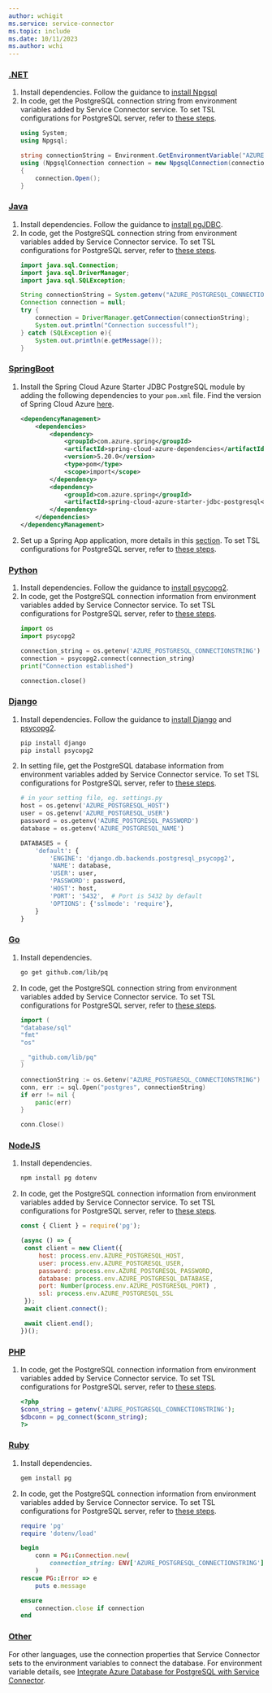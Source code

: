 ```yaml
---
author: wchigit
ms.service: service-connector
ms.topic: include
ms.date: 10/11/2023
ms.author: wchi
---
```


### [.NET](#tab/dotnet)

1. Install dependencies. Follow the guidance to [install Npgsql](https://www.npgsql.org/doc/installation.html)
1. In code, get the PostgreSQL connection string from environment variables added by Service Connector service. To set TSL configurations for PostgreSQL server, refer to [these steps](/azure/postgresql/single-server/how-to-tls-configurations).
    ```csharp
    using System;
    using Npgsql;
   
    string connectionString = Environment.GetEnvironmentVariable("AZURE_POSTGRESQL_CONNECTIONSTRING");
    using (NpgsqlConnection connection = new NpgsqlConnection(connectionString))
    {
        connection.Open();
    }
    ```

### [Java](#tab/java)

1. Install dependencies. Follow the guidance to [install pgJDBC](https://jdbc.postgresql.org/documentation/).
1. In code, get the PostgreSQL connection string from environment variables added by Service Connector service. To set TSL configurations for PostgreSQL server, refer to [these steps](/azure/postgresql/single-server/how-to-tls-configurations).
    ```java
    import java.sql.Connection;
    import java.sql.DriverManager;
    import java.sql.SQLException;

    String connectionString = System.getenv("AZURE_POSTGRESQL_CONNECTIONSTRING");
    Connection connection = null;
    try {
        connection = DriverManager.getConnection(connectionString);
        System.out.println("Connection successful!");
    } catch (SQLException e){
        System.out.println(e.getMessage());
    }
   ```

### [SpringBoot](#tab/springBoot)

1. Install the Spring Cloud Azure Starter JDBC PostgreSQL module by adding the following dependencies to your `pom.xml` file. Find the version of Spring Cloud Azure [here](https://github.com/Azure/azure-sdk-for-java/wiki/Spring-Versions-Mapping#which-version-of-spring-cloud-azure-should-i-use).
    ```xml
    <dependencyManagement>
        <dependencies>
            <dependency>
                <groupId>com.azure.spring</groupId>
                <artifactId>spring-cloud-azure-dependencies</artifactId>
                <version>5.20.0</version>
                <type>pom</type>
                <scope>import</scope>
            </dependency>
            <dependency>
                <groupId>com.azure.spring</groupId>
                <artifactId>spring-cloud-azure-starter-jdbc-postgresql</artifactId>
            </dependency>
        </dependencies>
    </dependencyManagement>
    ```
1. Set up a Spring App application, more details in this [section](/azure/developer/java/spring-framework/configure-spring-data-jpa-with-azure-postgresql?tabs=password%2Cservice-connector). To set TSL configurations for PostgreSQL server, refer to [these steps](/azure/postgresql/single-server/how-to-tls-configurations).

### [Python](#tab/python)

1. Install dependencies. Follow the guidance to [install psycopg2](https://pypi.org/project/psycopg2/).
1. In code, get the PostgreSQL connection information from environment variables added by Service Connector service. To set TSL configurations for PostgreSQL server, refer to [these steps](/azure/postgresql/single-server/how-to-tls-configurations).
   ```python
   import os
   import psycopg2
   
   connection_string = os.getenv('AZURE_POSTGRESQL_CONNECTIONSTRING')
   connection = psycopg2.connect(connection_string)
   print("Connection established")
   
   connection.close()
   ```

### [Django](#tab/django)

1. Install dependencies. Follow the guidance to [install Django](https://docs.djangoproject.com/en/4.2/topics/install/) and [psycopg2](https://pypi.org/project/psycopg2/).
   ```bash
   pip install django
   pip install psycopg2
   ```
1. In setting file, get the PostgreSQL database information from environment variables added by Service Connector service. To set TSL configurations for PostgreSQL server, refer to [these steps](/azure/postgresql/single-server/how-to-tls-configurations).
   ```python
   # in your setting file, eg. settings.py
   host = os.getenv('AZURE_POSTGRESQL_HOST')
   user = os.getenv('AZURE_POSTGRESQL_USER')
   password = os.getenv('AZURE_POSTGRESQL_PASSWORD')
   database = os.getenv('AZURE_POSTGRESQL_NAME')
   
   DATABASES = {
       'default': {
           'ENGINE': 'django.db.backends.postgresql_psycopg2',
           'NAME': database,
           'USER': user,
           'PASSWORD': password,
           'HOST': host,
           'PORT': '5432',  # Port is 5432 by default 
           'OPTIONS': {'sslmode': 'require'},
       }
   }
   ```

### [Go](#tab/go)

1. Install dependencies.
    ```bash
    go get github.com/lib/pq
    ```
1. In code, get the PostgreSQL connection string from environment variables added by Service Connector service. To set TSL configurations for PostgreSQL server, refer to [these steps](/azure/postgresql/single-server/how-to-tls-configurations).
    ```go
    import (
    "database/sql"
    "fmt"
    "os"

	_ "github.com/lib/pq"
    )

    connectionString := os.Getenv("AZURE_POSTGRESQL_CONNECTIONSTRING")
    conn, err := sql.Open("postgres", connectionString)
	if err != nil {
		panic(err)
	}

	conn.Close()
    ```

### [NodeJS](#tab/nodejs)

1. Install dependencies.
    ```bash
    npm install pg dotenv
    ```
1. In code, get the PostgreSQL connection information from environment variables added by Service Connector service. To set TSL configurations for PostgreSQL server, refer to [these steps](/azure/postgresql/single-server/how-to-tls-configurations).
   ```javascript
   const { Client } = require('pg');
   
   (async () => {
    const client = new Client({
        host: process.env.AZURE_POSTGRESQL_HOST,
        user: process.env.AZURE_POSTGRESQL_USER,
        password: process.env.AZURE_POSTGRESQL_PASSWORD,
        database: process.env.AZURE_POSTGRESQL_DATABASE,
        port: Number(process.env.AZURE_POSTGRESQL_PORT) ,
        ssl: process.env.AZURE_POSTGRESQL_SSL
    });
    await client.connect();

    await client.end();
   })();
   ```

### [PHP](#tab/php)

1. In code, get the PostgreSQL connection information from environment variables added by Service Connector service. To set TSL configurations for PostgreSQL server, refer to [these steps](/azure/postgresql/single-server/how-to-tls-configurations).
    ```php
    <?php
    $conn_string = getenv('AZURE_POSTGRESQL_CONNECTIONSTRING');
    $dbconn = pg_connect($conn_string);
    ?>
    ```

### [Ruby](#tab/ruby)

1. Install dependencies.
   ```bash
   gem install pg
   ```
1. In code, get the PostgreSQL connection information from environment variables added by Service Connector service. To set TSL configurations for PostgreSQL server, refer to [these steps](/azure/postgresql/single-server/how-to-tls-configurations).
    ```ruby
    require 'pg'
    require 'dotenv/load'

    begin
        conn = PG::Connection.new(
            connection_string: ENV['AZURE_POSTGRESQL_CONNECTIONSTRING'],
        )
    rescue PG::Error => e
        puts e.message

    ensure
        connection.close if connection
    end
    ```

### [Other](#tab/none)
For other languages, use the connection properties that Service Connector sets to the environment variables to connect the database. For environment variable details, see [Integrate Azure Database for PostgreSQL with Service Connector](../how-to-integrate-postgres.md).
